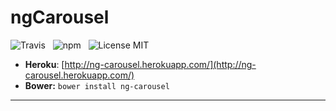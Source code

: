 ngCarousel
=======

![Travis](http://img.shields.io/travis/Wildhoney/ngCarousel.svg?style=flat)
&nbsp;
![npm](http://img.shields.io/npm/v/ng-carousel.svg?style=flat)
&nbsp;
![License MIT](http://img.shields.io/badge/License-MIT-lightgrey.svg?style=flat)

* **Heroku**: [http://ng-carousel.herokuapp.com/](http://ng-carousel.herokuapp.com/)
* **Bower:** `bower install ng-carousel`
---